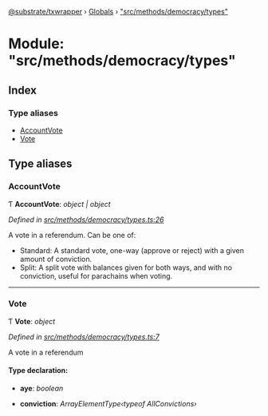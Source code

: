[@substrate/txwrapper](../README.md) › [Globals](../globals.md) › ["src/methods/democracy/types"](_src_methods_democracy_types_.md)

# Module: "src/methods/democracy/types"

## Index

### Type aliases

* [AccountVote](_src_methods_democracy_types_.md#accountvote)
* [Vote](_src_methods_democracy_types_.md#vote)

## Type aliases

###  AccountVote

Ƭ **AccountVote**: *object | object*

*Defined in [src/methods/democracy/types.ts:26](https://github.com/paritytech/txwrapper/blob/fc81d5b/src/methods/democracy/types.ts#L26)*

A vote in a referendum. Can be one of:
- Standard: A standard vote, one-way (approve or reject) with a given amount
of conviction.
- Split: A split vote with balances given for both ways, and with no
conviction, useful for parachains when voting.

___

###  Vote

Ƭ **Vote**: *object*

*Defined in [src/methods/democracy/types.ts:7](https://github.com/paritytech/txwrapper/blob/fc81d5b/src/methods/democracy/types.ts#L7)*

A vote in a referendum

#### Type declaration:

* **aye**: *boolean*

* **conviction**: *ArrayElementType‹typeof AllConvictions›*
